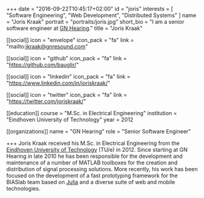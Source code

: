 +++
date = "2016-09-22T10:45:17+02:00"
id = "joris"
interests = [ "Software Engineering", "Web Development", "Distributed Systems" ]
name = "Joris Kraak"
portrait = "portraits/joris.jpg"
short_bio = "I am a senior software engineer at [GN Hearing](http://www.gn.com)."
title = "Joris Kraak"

[[social]]
    icon = "envelope"
    icon_pack = "fa"
    link = "mailto:jkraak@gnresound.com"

[[social]]
    icon = "github"
    icon_pack = "fa"
    link = "https://github.com/bauglir/"

[[social]]
    icon = "linkedin"
    icon_pack = "fa"
    link = "https://www.linkedin.com/in/joriskraak/"

[[social]]
    icon = "twitter"
    icon_pack = "fa"
    link = "https://twitter.com/joriskraak/"

[[education]]
    course = "M.Sc. in Electrical Engineering"
    institution = "Eindhoven University of Technology"
    year = 2012

[[organizations]]
    name = "GN Hearing"
    role = "Senior Software Engineer"

+++
Joris Kraak received his M.Sc. in Electrical Engineering from the [Eindhoven
University of Technology](https://tue.nl) (TU/e) in 2012. Since starting at GN
Hearing in late 2010 he has been responsible for the development and
maintenance of a number of MATLAB toolboxes for the creation and distribution
of signal processing solutions. More recently, his work has been focused on the
development of a fast prototyping framework for the BIASlab team based on
[Julia](http://julialang.org) and a diverse suite of web and mobile
technologies.
